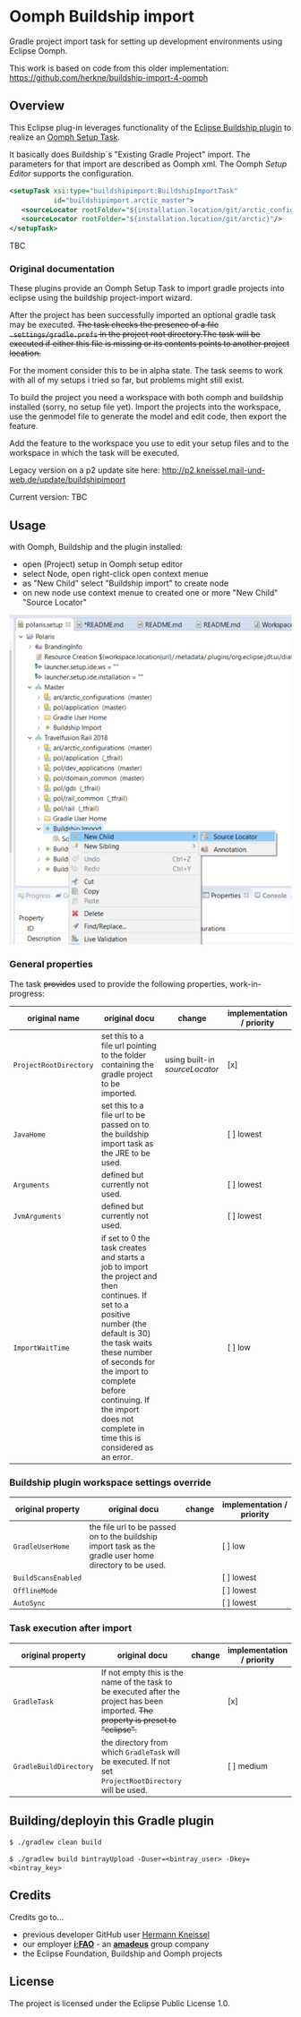 # Oomph Buildship import

Gradle project import task for setting up development environments using Eclipse Oomph.

This work is based on code from this older implementation: https://github.com/herkne/buildship-import-4-oomph


## Overview

This Eclipse plug-in leverages functionality of the [Eclipse Buildship plugin](https://projects.eclipse.org/projects/tools.buildship) to realize an [Oomph Setup Task](https://help.eclipse.org/mars/index.jsp?topic=%2Forg.eclipse.oomph.setup.doc%2Fhtml%2Fconcepts%2FDocTask.html).

It basically does Buildship´s "Existing Gradle Project" import. The parameters for that import are described as Oomph xml. The Oomph *Setup Editor* supports the configuration.

```xml
<setupTask xsi:type="buildshipimport:BuildshipImportTask"
           id="buildshipimport.arctic_master">
   <sourceLocator rootFolder="${installation.location/git/arctic_configurations}"/>
   <sourceLocator rootFolder="${installation.location/git/arctic}"/>
</setupTask>
```
TBC


### Original documentation

These plugins provide an Oomph Setup Task to import gradle projects into eclipse using the buildship project-import wizard.

After the project has been successfully imported an optional gradle task may be executed. ~~The task checks the presence of a file `.settings/gradle.prefs` in the project root directory.The task will be executed if either this file is missing or its contents points to another project location.~~ 

For the moment consider this to be in alpha state. The task seems to work with all of my setups i tried so far, but problems might still exist.

To build the project you need a workspace with both oomph and buildship installed (sorry, no setup file yet).
Import the projects into the workspace, use the genmodel file to generate the model and edit code, then export the feature.

Add the feature to the workspace you use to edit your setup files and to the workspace in which the task will be executed.

Legacy version on a p2 update site here: http://p2.kneissel.mail-und-web.de/update/buildshipimport

Current version: TBC

## Usage

with Oomph, Buildship and the plugin installed:

- open (Project) setup in Oomph setup editor
- select Node, open right-click open context menue
- as "New Child" select "Buildship import" to create node
- on new node use context menue to created one or more "New Child" "Source Locator"

![Screenshot](docs/img/source_locator.png)


### General properties

The task ~~provides~~ used to provide the following properties, work-in-progress:

| original name          | original docu                                                | change | implementation / priority |
| ---------------------- | ------------------------------------------------------------ | --------------- | ------------------------- |
| `ProjectRootDirectory` | set this to a file url pointing to the folder containing the gradle project to be imported. | using built-in *sourceLocator* | [x]                       |
| `JavaHome`             | set this to a file url to be passed on to the buildship import task as the JRE to be used. |                 | [ ] lowest                |
| `Arguments`            | defined but currently not used.                              |                 | [ ] lowest                |
| `JvmArguments`         | defined but currently not used.                              |                 | [ ] lowest                |
| `ImportWaitTime`       | if set to 0 the task creates and starts a job to import the project and then continues. If set to a positive number (the default is 30) the task waits these number of seconds for the import to complete before continuing. If the import does not complete in time this is considered as an error. |                 | [ ] low                   |

### Buildship plugin workspace settings override

| original property   | original docu                                                | change | implementation / priority |
| ------------------- | ------------------------------------------------------------ | --------------- | -------------- |
| `GradleUserHome`    | the file url to be passed on to the buildship import task as the gradle user home directory to be used. |                 | [ ] low        |
| `BuildScansEnabled` |                                                              |                 | [ ] lowest     |
| `OfflineMode`       |                                                              |                 | [ ] lowest     |
| `AutoSync`          |                                                              |                 | [ ] lowest     |

### Task execution after import

| original property      | original docu                                                | change | implementation / priority |
| ---------------------- | ------------------------------------------------------------ | --------------- | -------------- |
| `GradleTask`           | If not empty this is the name of the task to be executed after the project has been imported. ~~The property is preset to "eclipse".~~ |                 | [x]     |
| `GradleBuildDirectory` | the directory from which `GradleTask` will be executed. If not set `ProjectRootDirectory` will be used. |                 | [ ] medium     |


## Building/deployin this Gradle plugin

```
$ ./gradlew clean build
```

```
$ ./gradlew build bintrayUpload -Duser=<bintray_user> -Dkey=<bintray_key>
```

## Credits

Credits go to...
- previous developer GitHub user [Hermann Kneissel](https://github.com/herkne/)
- our employer __[i:FAO](https://www.cytric.net/)__ - an __[amadeus](https://amadeus.com/)__ group company
- the Eclipse Foundation, Buildship and Oomph projects

## License

The project is licensed under the Eclipse Public License 1.0.










